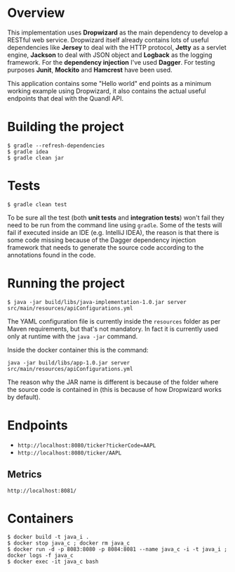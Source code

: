 # Overview

This implementation uses __Dropwizard__ as the main dependency to develop a RESTful web service.
Dropwizard itself already contains lots of useful dependencies like __Jersey__ to deal with the HTTP protocol,
__Jetty__ as a servlet engine, __Jackson__ to deal with JSON object and __Logback__ as the logging framework.
For the __dependency injection__ I've used __Dagger__.
For testing purposes __Junit__, __Mockito__ and __Hamcrest__ have been used.

This application contains some "Hello world" end points as a minimum working example using Dropwizard,
it also contains the actual useful endpoints that deal with the Quandl API.


# Building the project

```
$ gradle --refresh-dependencies
$ gradle idea
$ gradle clean jar
```


# Tests

```
$ gradle clean test
```
To be sure all the test (both __unit tests__ and __integration tests__) won't fail they need to be run from the command line using `gradle`.
Some of the tests will fail if executed inside an IDE (e.g. IntelliJ IDEA), the reason is that there is some code missing
because of the Dagger dependency injection framework that needs to generate the source code according to the annotations found in the code.


# Running the project

```
$ java -jar build/libs/java-implementation-1.0.jar server src/main/resources/apiConfigurations.yml
```
The YAML configuration file is currently inside the `resources` folder as per Maven requirements, but that's not mandatory.
In fact it is currently used only at runtime with the `java -jar` command.

Inside the docker container this is the command:
```
java -jar build/libs/app-1.0.jar server src/main/resources/apiConfigurations.yml
```

The reason why the JAR name is different is because of the folder where the source code is contained in (this is because of how Dropwizard works by default).


# Endpoints

 - `http://localhost:8080/ticker?tickerCode=AAPL`
 - `http://localhost:8080/ticker/AAPL`


## Metrics

`http://localhost:8081/`

# Containers

```
$ docker build -t java_i .
$ docker stop java_c ; docker rm java_c
$ docker run -d -p 8083:8080 -p 8084:8081 --name java_c -i -t java_i ; docker logs -f java_c
$ docker exec -it java_c bash
```